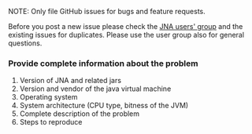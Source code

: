 NOTE: Only file GitHub issues for bugs and feature requests.

Before you post a new issue please check the 
[JNA users' group](https://groups.google.com/forum/#!forum/jna-users) and the 
existing issues for duplicates. Please use the user group also for general
questions.

### Provide complete information about the problem
1. Version of JNA and related jars
2. Version and vendor of the java virtual machine
3. Operating system
4. System architecture (CPU type, bitness of the JVM)
5. Complete description of the problem
6. Steps to reproduce